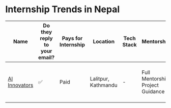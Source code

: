 # Internship Trends in Nepal


| Name                                                | Do they reply to your email? | Pays for Internship | Location   | Tech Stack            | Mentorship                    | Hiring Possibility                           | Remote                           | Last Updated |
| --------------------------------------------------- | ---------------------------- | ------------------- | ---------- | --------------------- | ------------------------------ | -------------------------------------------- | --------------------------------- | ------------ |
| [AI Innovators](https://aiinnovators.com) | ✅ | Paid | Lalitpur, Kathmandu | - | Full Mentorship, Project Guidance | Possibly, depending on performance, Internship-to-Contract | Fully Remote | 2024-01-01 |

